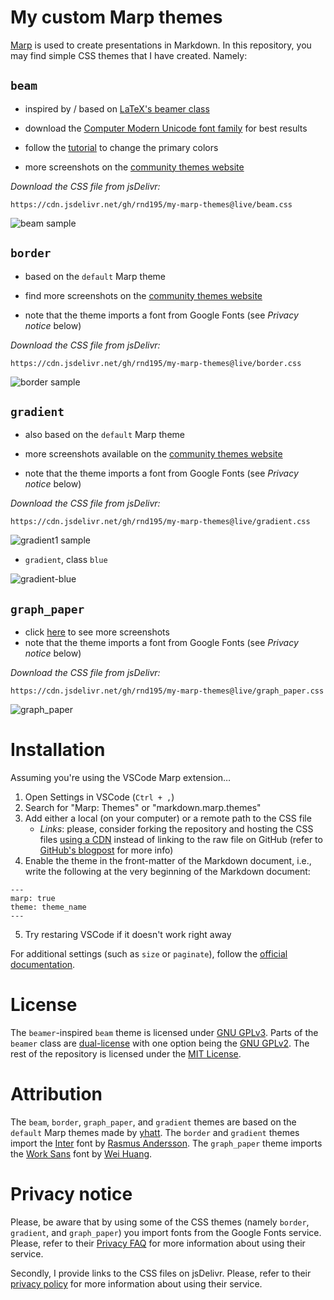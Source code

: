 # My custom Marp themes

[Marp](https://marp.app/) is used to create presentations in Markdown. In this repository, you may find simple CSS themes that I have created. Namely:

## `beam`

- inspired by / based on [LaTeX's beamer class](https://github.com/josephwright/beamer)

- download the [Computer Modern Unicode font family](https://ctan.org/pkg/cm-unicode?lang=en) for best results
- follow the [tutorial](how-to/beam_custom.md) to change the primary colors
- more screenshots on the [community themes website](https://rnd195.github.io/marp-community-themes/theme/beam.html)

*Download the CSS file from jsDelivr:*

```
https://cdn.jsdelivr.net/gh/rnd195/my-marp-themes@live/beam.css
```

![beam sample](./samples/beam.jpg)

## `border`

- based on the `default` Marp theme

- find more screenshots on the [community themes website](https://rnd195.github.io/marp-community-themes/theme/border.html)

- note that the theme imports a font from Google Fonts (see *Privacy notice* below)

*Download the CSS file from jsDelivr:*

```
https://cdn.jsdelivr.net/gh/rnd195/my-marp-themes@live/border.css
```

![border sample](./samples/border.png)

## `gradient`

- also based on the `default` Marp theme

- more screenshots available on the [community themes website](https://rnd195.github.io/marp-community-themes/theme/gradient.html)

- note that the theme imports a font from Google Fonts (see *Privacy notice* below)

*Download the CSS file from jsDelivr:*

```
https://cdn.jsdelivr.net/gh/rnd195/my-marp-themes@live/gradient.css
```

![gradient1 sample](./samples/gradient.png)

- `gradient`, class `blue`

![gradient-blue](samples/gradient-blue.png)

## `graph_paper`

- click [here](https://rnd195.github.io/marp-community-themes/theme/graph_paper.html) to see more screenshots
- note that the theme imports a font from Google Fonts (see *Privacy notice* below)

*Download the CSS file from jsDelivr:*

```
https://cdn.jsdelivr.net/gh/rnd195/my-marp-themes@live/graph_paper.css
```

![graph_paper](samples/graph_paper.png)



# Installation

Assuming you're using the VSCode Marp extension…

1. Open Settings in VSCode (`Ctrl + ,`)
2. Search for "Marp: Themes" or "markdown.marp.themes"
3. Add either a local (on your computer) or a remote path to the CSS file
   - *Links*: please, consider forking the repository and hosting the CSS files [using a CDN](https://stackoverflow.com/a/18049842) instead of linking to the raw file on GitHub (refer to [GitHub's blogpost](https://github.blog/2013-04-24-heads-up-nosniff-header-support-coming-to-chrome-and-firefox/) for more info)
4. Enable the theme in the front-matter of the Markdown document, i.e., write the following at the very beginning of the Markdown document:

```
---
marp: true
theme: theme_name
---
```

5. Try restaring VSCode if it doesn't work right away

For additional settings (such as `size` or `paginate`), follow the [official documentation](https://github.com/marp-team/marp/blob/main/website/docs/guide/directives.md).

# License

The `beamer`-inspired `beam` theme is licensed under [GNU GPLv3](https://github.com/rnd195/my-marp-themes/blob/main/LICENSE_beamer). Parts of the `beamer` class are [dual-license](https://github.com/josephwright/beamer/blob/main/LICENSE.md) with one option being the [GNU GPLv2](https://github.com/rnd195/my-marp-themes/blob/live/LICENSE_GPLv2). The rest of the repository is licensed under the [MIT License](https://github.com/rnd195/my-marp-themes/blob/main/LICENSE).


# Attribution

The `beam`, `border`, `graph_paper`, and `gradient` themes are based on the `default` Marp themes made by [yhatt](https://github.com/marp-team/marp-core/tree/main/themes). The `border` and `gradient` themes import the [Inter](https://fonts.google.com/specimen/Inter) font by [Rasmus Andersson](https://rsms.me/). The `graph_paper` theme imports the [Work Sans](https://github.com/weiweihuanghuang/Work-Sans) font by [Wei Huang](https://github.com/weiweihuanghuang).

# Privacy notice

Please, be aware that by using some of the CSS themes (namely `border`, `gradient`, and `graph_paper`) you import fonts from the Google Fonts service. Please, refer to their [Privacy FAQ](https://developers.google.com/fonts/faq/privacy) for more information about using their service.

Secondly, I provide links to the CSS files on jsDelivr. Please, refer to their [privacy policy](https://www.jsdelivr.com/terms/privacy-policy) for more information about using their service.